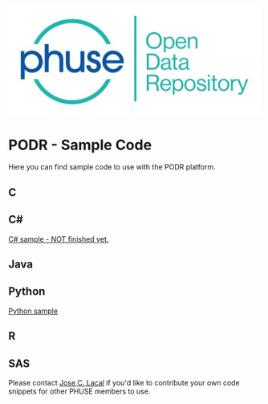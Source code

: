 ![PHUSE PODR Logo Logo](/PODR.jpeg)
# PODR - Sample Code

Here you can find sample code to use with the PODR platform.

## C

## C#
[C# sample - NOT finished yet.](/sample_code/PHUSE_PODR.csharp)

## Java

## Python
[Python sample](/sample_code/PHUSE_PODR.py)

## R

## SAS


Please contact [Jose C. Lacal](mailto:Jose.Lacal@NIHPO.com) if you'd like to contribute your own code snippets for other PHUSE members to use.